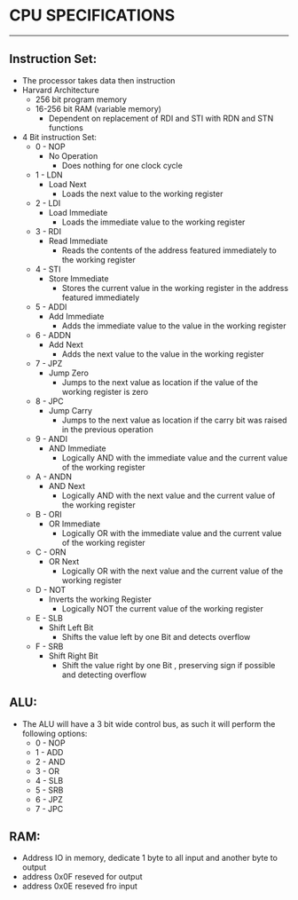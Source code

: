 CPU SPECIFICATIONS
=
---
Instruction Set:
-
 - The processor takes data then instruction
 - Harvard Architecture
	 - 256 bit program memory
	 - 16-256 bit RAM (variable memory)
		 - Dependent on replacement of RDI and STI with RDN and STN functions
 - 4 Bit instruction Set:
	 - 0 - NOP
		 - No Operation
			 - Does nothing for one clock cycle
	 - 1 - LDN
		 - Load Next
			 - Loads the next value to the working register
	 - 2 - LDI
		 - Load Immediate
			 - Loads the immediate value to the working register
	 - 3 - RDI
		 - Read Immediate
			 - Reads the contents of the address featured immediately to the working register
	 - 4 - STI
		 - Store Immediate
			 - Stores the current value in the working register in the address featured immediately
	 - 5 - ADDI
		 - Add Immediate
			 - Adds the immediate value to the value in the working register
	 - 6 - ADDN
		 - Add Next
			 - Adds the next value to the value in the working register
	 - 7 - JPZ
		 - Jump Zero
			 - Jumps to the next value as location if the value of the working register is zero
	 - 8 - JPC
		 - Jump Carry
			 - Jumps to the next value as location if the carry bit was raised in the previous operation
	 - 9 - ANDI
		 - AND Immediate
			 - Logically AND with the immediate value and the current value of the working register
	 - A - ANDN
		 - AND Next
			 - Logically AND with the next value and the current value of the working register
	 - B - ORI
		 - OR Immediate
			 - Logically OR with the immediate value and the current value of the working register
	 - C - ORN
		 - OR Next
			 - Logically OR with the next value and the current value of the working register
	 - D - NOT
		 - Inverts the working Register
			 - Logically NOT the current value of the working register
	 - E - SLB
		 - Shift Left Bit
			 - Shifts the value left by one Bit and detects overflow
	 - F - SRB
		 - Shift Right Bit
			 - Shift the value right by one Bit , preserving sign if possible and detecting overflow

ALU:
-
- The ALU will have a 3 bit wide control bus, as such it will perform the following options:
	- 0 - NOP
	- 1 - ADD
	- 2 - AND
	- 3 - OR
	- 4 - SLB
	- 5 - SRB
	- 6 - JPZ
	- 7 - JPC

RAM:
-
- Address IO in memory, dedicate 1 byte to all input and another byte to output
- address 0x0F reseved for output
- address 0x0E reseved fro input
